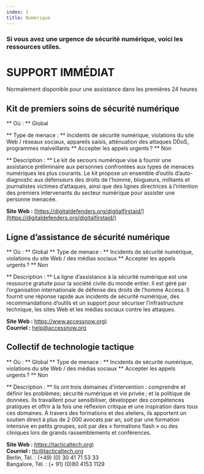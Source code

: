 ```yaml
---
index: 1
title: Numérique
---
```

### Si vous avez une urgence de sécurité numérique, voici les ressources utiles.

# SUPPORT IMMÉDIAT

Normalement disponible pour une assistance dans les premières 24 heures

## Kit de premiers soins de sécurité numérique

** Où : ** Global

** Type de menace : ** Incidents de sécurité numérique, violations du site Web / réseaux sociaux, appareils saisis, atténuation des attaques DDoS, programmes malveillants
** Accepter les appels urgents ? ** Non

** Description : ** Le kit de secours numérique vise à fournir une assistance préliminaire aux personnes confrontées aux types de menaces numériques les plus courants. Le kit propose un ensemble d’outils d’auto-diagnostic aux défenseurs des droits de l’homme, blogueurs, militants et journalistes victimes d’attaques, ainsi que des lignes directrices à l’intention des premiers intervenants du secteur numérique pour assister une personne menacée.

**Site Web :** [https://digitaldefenders.org/digitalfirstaid/](https://digitaldefenders.org/digitalfirstaid/)

## Ligne d’assistance de sécurité numérique

** Où : ** Global
** Type de menace : ** Incidents de sécurité numérique, violations du site Web / des médias sociaux
** Accepter les appels urgents ? ** Non

** Description : ** La ligne d’assistance à la sécurité numérique est une ressource gratuite pour la société civile du monde entier. Il est géré par l’organisation internationale de défense des droits de l’homme Access. Il fournit une réponse rapide aux incidents de sécurité numérique, des recommandations d’outils et un support pour sécuriser l’infrastructure technique, les sites Web et les médias sociaux contre les attaques.

**Site Web :** [https://www.accessnow.org)](https://www.accessnow.org)   
**Courriel :** help@accessnow.org

## Collectif de technologie tactique

** Où : ** Global
** Type de menace : ** Incidents de sécurité numérique, violations du site Web / des médias sociaux
** Accepter les appels urgents ? ** Non

** Description : ** Ils ont trois domaines d’intervention : comprendre et définir les problèmes; sécurité numérique et vie privée ; et la politique de données. Ils travaillent pour sensibiliser, développer des compétences pratiques et offrir à la fois une réflexion critique et une inspiration dans tous ces domaines. À travers des formations et des ateliers, ils apportent un soutien direct à plus de 2 000 avocats par an, soit par une formation intensive en petits groupes, soit par des « formations flash » ou des cliniques lors de grands rassemblements et conférences.

**Site Web :** [https://tacticaltech.org)](https://tacticaltech.org)  
**Courriel :** ttc@tacticaltech.org  
Berlin, Tél. : (+49) (0) 30 41 71 53 33  
Bangalore, Tél. : (+ 91) (0)80 4153 1129